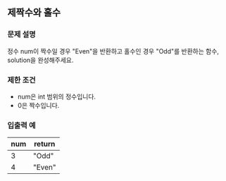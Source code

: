 ## 제짝수와 홀수

### 문제 설명
정수 num이 짝수일 경우 "Even"을 반환하고 홀수인 경우 "Odd"를 반환하는 함수, solution을 완성해주세요.

### 제한 조건
- num은 int 범위의 정수입니다.
- 0은 짝수입니다.

### 입출력 예
|num|return|
|---|---|
|3|"Odd"|
|4|"Even"|


